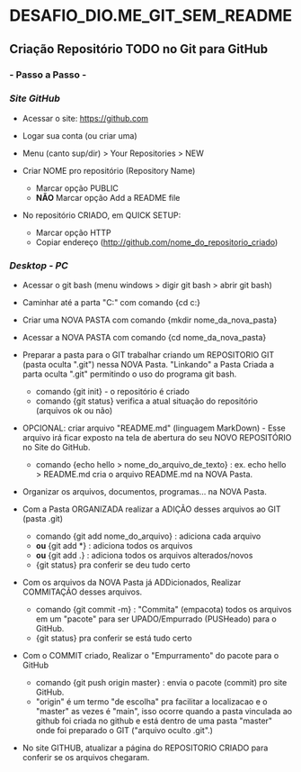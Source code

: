 # DESAFIO_DIO.ME_GIT_SEM_README

## Criação Repositório TODO no Git para GitHub



### - Passo a Passo -

### *Site GitHub*

- Acessar o site: https://github.com
- Logar sua conta (ou criar uma)
- Menu (canto sup/dir) > Your Repositories > NEW
- Criar NOME pro repositório (Repository Name) 
  - Marcar opção PUBLIC 
  - **NÃO** Marcar opção Add a README file

- No repositório CRIADO, em QUICK SETUP:

  - Marcar opção HTTP
  - Copiar endereço (http://github.com/nome_do_repositorio_criado)




### *Desktop - PC*

- Acessar o git bash (menu windows > digir git bash > abrir git bash)

- Caminhar até a parta "C:" com comando {cd c:}

- Criar uma NOVA PASTA com comando {mkdir nome_da_nova_pasta}

- Acessar a NOVA PASTA com comando {cd nome_da_nova_pasta} 

- Preparar a pasta para o GIT trabalhar criando um REPOSITORIO GIT (pasta oculta ".git") nessa NOVA Pasta. "Linkando" a Pasta Criada a parta oculta ".git" permitindo o uso do programa git bash.

  - comando {git init}  - o repositório é criado
  - comando {git status} verifica a atual situação do repositório (arquivos ok ou não)

- OPCIONAL: criar arquivo "README.md" (linguagem MarkDown) - Esse arquivo irá ficar exposto na tela de abertura do seu NOVO REPOSITÓRIO no Site do GitHub.
  
  - comando {echo hello > nome_do_arquivo_de_texto} : ex. echo hello > README.md  cria o arquivo README.md na NOVA Pasta.
  
- Organizar os arquivos, documentos, programas... na NOVA Pasta.

- Com a Pasta ORGANIZADA realizar a ADIÇÃO desses arquivos ao GIT (pasta .git)

  - comando {git add nome_do_arquivo} : adiciona cada arquivo
  - **ou** {git add *} : adiciona todos os arquivos
  -  **ou** {git add .} : adiciona todos os arquivos alterados/novos
  - {git status} pra conferir se deu tudo certo

- Com os arquivos da NOVA Pasta já ADDicionados, Realizar COMMITAÇÃO desses arquivos.

  - comando {git commit -m} : "Commita" (empacota) todos os arquivos em um "pacote" para ser UPADO/Empurrado (PUSHeado) para o GitHub.
  - {git status} pra conferir se está tudo certo

- Com o COMMIT criado, Realizar o "Empurramento" do pacote para o GitHub

  - comando {git push origin master} : envia o pacote (commit) pro site GitHub.
  - "origin" é um termo "de escolha" pra facilitar a localizacao e o "master" as vezes é "main", isso ocorre quando a pasta vinculada ao github foi criada no github e está dentro de uma pasta "master" onde foi preparado o GIT ("arquivo oculto .git".)

- No site GITHUB, atualizar a página do REPOSITORIO CRIADO para conferir se os arquivos chegaram.

  